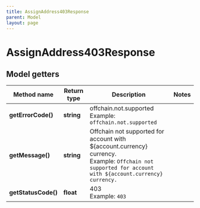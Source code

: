 ```yaml
---
title: AssignAddress403Response
parent: Model
layout: page
---
```


# AssignAddress403Response

## Model getters

Method name | Return type | Description | Notes
------------ | ------------- | ------------- | -------------
**getErrorCode()** | **string** | offchain.not.supported <br>Example: `offchain.not.supported` |
**getMessage()** | **string** | Offchain not supported for account with ${account.currency} currency. <br>Example: `Offchain not supported for account with ${account.currency} currency.` |
**getStatusCode()** | **float** | 403 <br>Example: `403` |

